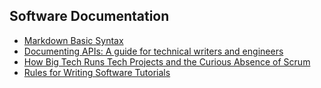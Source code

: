 ## Software Documentation

- [Markdown Basic Syntax](https://www.markdownguide.org/basic-syntax/)
- [Documenting APIs: A guide for technical writers and engineers](https://idratherbewriting.com/learnapidoc/)
- [How Big Tech Runs Tech Projects and the Curious Absence of Scrum](https://blog.pragmaticengineer.com/project-management-at-big-tech/)
- [Rules for Writing Software Tutorials](https://refactoringenglish.com/chapters/rules-for-software-tutorials/)
